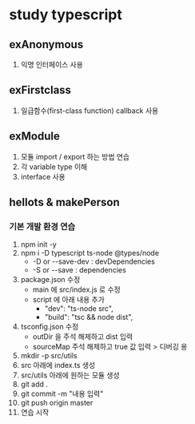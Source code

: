 # study typescript

## exAnonymous
1. 익명 인터페이스 사용

## exFirstclass
1. 일급함수(first-class function) callback 사용

## exModule
1. 모듈 import / export 하는 방법 연습
2. 각 variable type 이해
3. interface 사용

## hellots & makePerson
### 기본 개발 환경 연습
1. npm init -y
2. npm i -D typescript ts-node @types/node
   *  -D or --save-dev : devDependencies 
   *  -S or --save : dependencies
3. package.json 수정
   *  main 에 src/index.js 로 수정
   *  script 에 아래 내용 추가
      -  "dev": "ts-node src",
      -  "build": "tsc && node dist",
4. tsconfig.json 수정
   * outDir 을 주석 해제하고 dist 입력
   * sourceMap 주석 해제하고 true 값 입력 > 디버깅 용
5. mkdir -p src/utils
6. src 아래에 index.ts 생성
7. src/utils 아래에 원하는 모듈 생성
8. git add .
9. git commit -m "내용 입력"
10. git push origin master
11. 연습 시작
